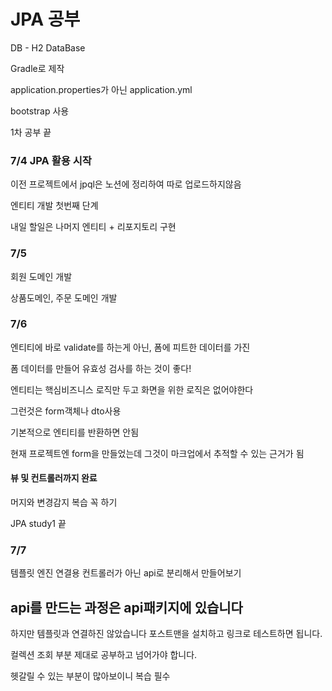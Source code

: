 # JPA 공부

DB - H2 DataBase

Gradle로 제작

application.properties가 아닌 application.yml

bootstrap 사용

1차 공부 끝



### 7/4 JPA 활용 시작

이전 프로젝트에서 jpql은 노션에 정리하여 따로 업로드하지않음


엔티티 개발 첫번째 단계

내일 할일은 나머지 엔티티 + 리포지토리 구현

### 7/5
회원 도메인 개발

상품도메인, 주문 도메인 개발


### 7/6 
엔티티에 바로 validate를 하는게 아닌, 폼에 피트한 데이터를 가진

폼 데이터를 만들어 유효성 검사를 하는 것이 좋다!

엔티티는 핵심비즈니스 로직만 두고 화면을 위한 로직은 없어야한다

그런것은 form객체나 dto사용

기본적으로 엔티티를 반환하면 안됨 

현재 프로젝트엔 form을 만들었는데 그것이 마크업에서 추적할 수 있는 근거가 됨

#### 뷰 및 컨트롤러까지 완료

머지와 변경감지 복습 꼭 하기

JPA study1 끝

### 7/7
템플릿 엔진 연결용 컨트롤러가 아닌 api로 분리해서 만들어보기 

## api를 만드는 과정은 api패키지에 있습니다
하지만 템플릿과 연결하진 않았습니다
포스트맨을 설치하고 링크로 테스트하면 됩니다.

컬렉션 조회 부분 제대로 공부하고 넘어가야 합니다.

헷갈릴 수 있는 부분이 많아보이니 복습 필수